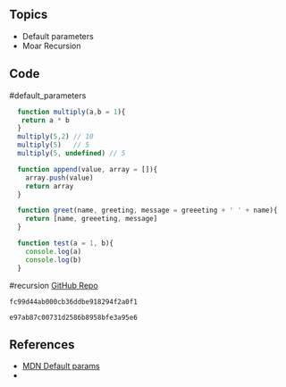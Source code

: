 ## Topics
- Default parameters
- Moar Recursion

## Code

#default_parameters
```Javascript
  function multiply(a,b = 1){
   return a * b
  }
  multiply(5,2) // 10
  multiply(5)   // 5
  multiply(5, undefined) // 5
```

```Javascript
  function append(value, array = []){
    array.push(value)
    return array
  }
```

```Javascript
  function greet(name, greeting, message = greeeting + ' ' + name){
    return [name, greeeting, message]
  }
```

```Javascript
  function test(a = 1, b){
    console.log(a)
    console.log(b)
  }
```

#recursion
[GitHub Repo](https://github.com/mcpccampo/W5D5-Recursion/tree/main/problems)
```gist
fc99d44ab000cb36ddbe918294f2a0f1
```
```gist
e97ab87c00731d2586b8958bfe3a95e6
```

## References
- [MDN Default params](https://developer.mozilla.org/en-US/docs/Web/JavaScript/Reference/Functions/Default_parameters)
- 